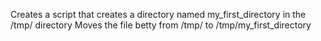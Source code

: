 Creates a script that creates a directory named my_first_directory in the /tmp/ directory
Moves the file betty from /tmp/ to /tmp/my_first_directory

